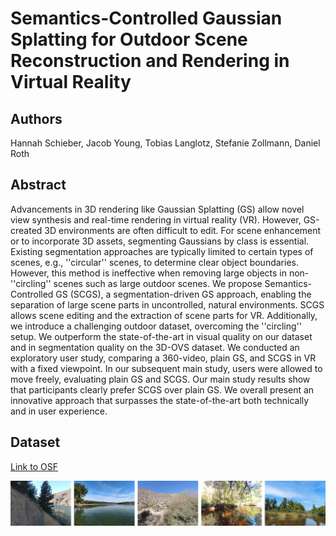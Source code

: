 # Semantics-Controlled Gaussian Splatting for Outdoor Scene Reconstruction and Rendering in Virtual Reality

## Authors
Hannah Schieber, Jacob Young, Tobias Langlotz, Stefanie Zollmann, Daniel Roth

## Abstract
Advancements in 3D rendering like Gaussian Splatting (GS) allow novel view synthesis and real-time rendering in virtual reality (VR). However, GS-created 3D environments are often difficult to edit. For scene enhancement or to incorporate 3D assets, segmenting Gaussians by class is essential. Existing segmentation approaches are typically limited to certain types of scenes, e.g., ''circular'' scenes, to determine clear object boundaries. However, this method is ineffective when removing large objects in non-''circling'' scenes such as large outdoor scenes. We propose Semantics-Controlled GS (SCGS), a segmentation-driven GS approach, enabling the separation of large scene parts in uncontrolled, natural environments. SCGS allows scene editing and the extraction of scene parts for VR. Additionally, we introduce a challenging outdoor dataset, overcoming the ''circling'' setup. We outperform the state-of-the-art in visual quality on our dataset and in segmentation quality on the 3D-OVS dataset. We conducted an exploratory user study, comparing a 360-video, plain GS, and SCGS in VR with a fixed viewpoint. In our subsequent main study, users were allowed to move freely, evaluating plain GS and SCGS. Our main study results show that participants clearly prefer SCGS over plain GS. We overall present an innovative approach that surpasses the state-of-the-art both technically and in user experience.

## Dataset

[Link to OSF](https://osf.io/s9uvy/?view_only=eff198d8752840e69a9f2b8c1c10b0a0)


![image](https://github.com/HannahHaensen/SCGS/blob/gh-pages/docs/assets/dataset.png?raw=true)

